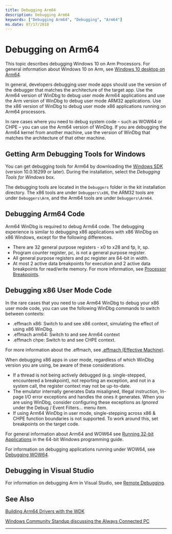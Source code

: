 ```yaml
---
title: Debugging Arm64
description: Debugging Arm64
keywords: ["Debugging Arm64", "Debugging", "Arm64"]
ms.date: 07/17/2018
---
```


# Debugging on Arm64

This topic describes debugging Windows 10 on Arm Processors. For general information about Windows 10 on Arm, see 
[Windows 10 desktop on Arm64](/windows/uwp/porting/apps-on-arm).

In general, developers debugging user mode apps should use the version of the debugger that matches the architecture of the target app. Use the Arm64 version of WinDbg to debug user mode Arm64 applications and use the Arm version of WinDbg to debug user mode ARM32 applications. Use the x86 version of WinDbg to debug user mode x86 applications running on Arm64 processors.  

In rare cases where you need to debug system code – such as WOW64 or CHPE – you can use the Arm64 version of WinDbg. If you are debugging the Arm64 kernel from another machine, use the version of WinDbg that matches the architecture of that other machine.  


## Getting Arm  Debugging Tools for Windows 

You can get debugging tools for Arm64 by downloading the [Windows SDK](https://developer.microsoft.com/windows/downloads/windows-sdk/) (version 10.0.16299 or later).  During the installation, select the *Debugging Tools for Windows* box. 

The debugging tools are located in the `Debuggers` folder in the kit installation directory.  The x86 tools are under `Debuggers\x86`, the ARM32 tools are under `Debuggers\Arm`, and the Arm64 tools are under `Debuggers\Arm64`. 

## Debugging Arm64 Code

Arm64 WinDbg is required to debug Arm64 code. The debugging experience is similar to debugging x86 applications with x86 WinDbg on x86 Windows, except for the following differences. 

- There are 32 general purpose registers - x0 to x28 and fp, lr, sp. 
- Program counter register, pc, is not a general purpose register. 
- All general purpose registers and pc register are 64-bit in width. 
- At most 2 active data breakpoints for execution and 2 active data breakpoints for read/write memory. For more information, see [Processor Breakpoints](./processor-breakpoints---ba-breakpoints-.md). 


## Debugging x86 User Mode Code 

In the rare cases that you need to use Arm64 WinDbg to debug your x86 user mode code, you can use the following WinDbg commands to switch between contexts: 

- .effmach x86: Switch to and see x86 context, simulating the effect of using x86 WinDbg. 
- .effmach arm64: Switch to and see Arm64 context 
- .effmach chpe: Switch to and see CHPE context. 

For more information about the .effmach, see [.effmach (Effective Machine)](-effmach--effective-machine-.md).

When debugging x86 apps in user mode, regardless of which WinDbg version you are using, be aware of these considerations.

- If a thread is not being actively debugged (e.g. single-stepped, encountered a breakpoint), not reporting an exception, and not in a system call, the register context may not be up-to-date. 
- The emulator internally generates Data misaligned, Illegal instruction, In-page I/O error exceptions and handles the ones it generates. When you are using WinDbg, consider configuring these exceptions as *Ignored* under the Debug / Event Filters… menu item.  
- If using Arm64 WinDbg in user mode, single-stepping across x86 & CHPE function boundaries is not supported. To work around this, set breakpoints on the target code. 

For general information about Arm64 and WOW64 see [Running 32-bit Applications](/windows/desktop/WinProg64/running-32-bit-applications) in the 64-bit Windows programming guide. 

For information on debugging applications running under WOW64, see [Debugging WOW64](/windows/desktop/WinProg64/debugging-wow64).



## Debugging in Visual Studio 

For information on debugging Arm in Visual Studio, see [Remote Debugging](/visualstudio/debugger/remote-debugging).



## See Also

[Building Arm64 Drivers with the WDK](../develop/building-arm64-drivers.md)

[Windows Community Standup discussing the Always Connected PC](https://blogs.windows.com/buildingapps/2018/01/22/windows-community-standup-discussing-always-connected-pc/)

-------
